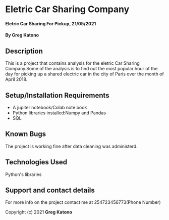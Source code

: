 # Eletric Car Sharing Company 
#### Eletric Car Sharing For Pickup, 21/05/2021
#### By **Greg Katono**
## Description
This is a project that contains analysis for the eletric Car Sharing Company.Some of the analysis is to find out the most popular hour of the day for picking up a shared electric car in the city of Paris over the month of April 2018.
## Setup/Installation Requirements
* A jupiter notebook/Colab note book
* Python libraries installed:Numpy and Pandas
* SQL


## Known Bugs
The project is working fine after data cleaning was administerd.
## Technologies Used
Python's libraries
## Support and contact details
For more info on the project contact me at 254723456773(Phone Number)

Copyright (c) 2021 **Greg Katono**
  